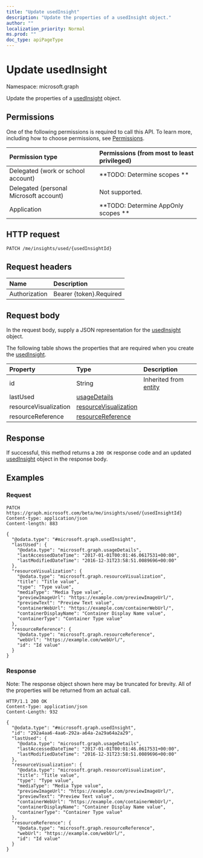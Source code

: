 ```yaml
---
title: "Update usedInsight"
description: "Update the properties of a usedInsight object."
author: ""
localization_priority: Normal
ms.prod: ""
doc_type: apiPageType
---
```


# Update usedInsight

Namespace: microsoft.graph

Update the properties of a [usedInsight](../resources/usedinsight.md) object.

## Permissions
One of the following permissions is required to call this API. To learn more, including how to choose permissions, see [Permissions](/concepts/permissions-reference.md).

|Permission type|Permissions (from most to least privileged)|
|:---|:---|
|Delegated (work or school account)|**TODO: Determine scopes **|
|Delegated (personal Microsoft account)|Not supported.|
|Application|**TODO: Determine AppOnly scopes **|

## HTTP request
<!-- {
  "blockType": "ignored"
}
-->
``` http
PATCH /me/insights/used/{usedInsightId}
```

## Request headers
|Name|Description|
|:---|:---|
|Authorization|Bearer {token}.Required|

## Request body
In the request body, supply a JSON representation for the [usedInsight](../resources/usedinsight.md) object.

The following table shows the properties that are required when you create the [usedInsight](../resources/usedinsight.md).

|Property|Type|Description|
|:---|:---|:---|
|id|String| Inherited from [entity](../resources/entity.md)|
|lastUsed|[usageDetails](../resources/usagedetails.md)||
|resourceVisualization|[resourceVisualization](../resources/resourcevisualization.md)||
|resourceReference|[resourceReference](../resources/resourcereference.md)||



## Response
If successful, this method returns a `200 OK` response code and an updated [usedInsight](../resources/usedinsight.md) object in the response body.

## Examples

### Request
<!-- {
  "blockType": "request",
  "name": "update_usedinsight"
}
-->
``` http
PATCH https://graph.microsoft.com/beta/me/insights/used/{usedInsightId}
Content-type: application/json
Content-length: 883

{
  "@odata.type": "#microsoft.graph.usedInsight",
  "lastUsed": {
    "@odata.type": "microsoft.graph.usageDetails",
    "lastAccessedDateTime": "2017-01-01T00:01:46.0617531+00:00",
    "lastModifiedDateTime": "2016-12-31T23:58:51.0089696+00:00"
  },
  "resourceVisualization": {
    "@odata.type": "microsoft.graph.resourceVisualization",
    "title": "Title value",
    "type": "Type value",
    "mediaType": "Media Type value",
    "previewImageUrl": "https://example.com/previewImageUrl/",
    "previewText": "Preview Text value",
    "containerWebUrl": "https://example.com/containerWebUrl/",
    "containerDisplayName": "Container Display Name value",
    "containerType": "Container Type value"
  },
  "resourceReference": {
    "@odata.type": "microsoft.graph.resourceReference",
    "webUrl": "https://example.com/webUrl/",
    "id": "Id value"
  }
}
```

### Response
Note: The response object shown here may be truncated for brevity. All of the properties will be returned from an actual call.
<!-- {
  "blockType": "response",
  "truncated": true
}
-->
``` http
HTTP/1.1 200 OK
Content-Type: application/json
Content-Length: 932

{
  "@odata.type": "#microsoft.graph.usedInsight",
  "id": "292a4aa6-4aa6-292a-a64a-2a29a64a2a29",
  "lastUsed": {
    "@odata.type": "microsoft.graph.usageDetails",
    "lastAccessedDateTime": "2017-01-01T00:01:46.0617531+00:00",
    "lastModifiedDateTime": "2016-12-31T23:58:51.0089696+00:00"
  },
  "resourceVisualization": {
    "@odata.type": "microsoft.graph.resourceVisualization",
    "title": "Title value",
    "type": "Type value",
    "mediaType": "Media Type value",
    "previewImageUrl": "https://example.com/previewImageUrl/",
    "previewText": "Preview Text value",
    "containerWebUrl": "https://example.com/containerWebUrl/",
    "containerDisplayName": "Container Display Name value",
    "containerType": "Container Type value"
  },
  "resourceReference": {
    "@odata.type": "microsoft.graph.resourceReference",
    "webUrl": "https://example.com/webUrl/",
    "id": "Id value"
  }
}
```


